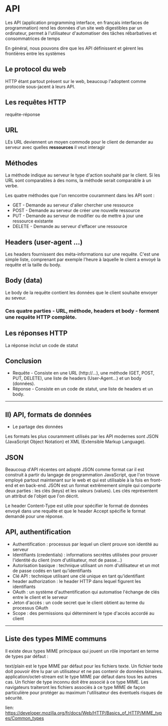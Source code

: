 # API

Les API (application programming interface, en français interfaces de programmation) rend les données d'un site web digestibles par un ordinateur, permet à l'utilisateur d'automatiser des tâches rébarbatives et consommatrices de temps

En général, nous pouvons dire que les API définissent et gèrent les frontières entre les systèmes

## Le protocol du web

  HTTP étant partout présent sur le web, beaucoup l'adoptent comme protocole sous-jacent à leurs API.


## Les requêtes HTTP

requête-réponse

## URL

 LEs URL deviennent un moyen commode pour le client de demander au serveur avec quelles **ressources** il veut interagir

## Méthodes

La méthode indique au serveur le type d'action souhaité par le client. Si les URL sont comparables à des noms, la méthode serait comparable à un verbe.

Les quatre méthodes que l'on rencontre couramment dans les API sont :

- GET - Demande au serveur d'aller chercher une ressource
- POST - Demande au serveur de créer une nouvelle ressource
- PUT - Demande au serveur de modifier ou de mettre à jour une ressource existante
- DELETE - Demande au serveur d'effacer une ressource


## Headers (user-agent ...)

Les headers fournissent des méta-informations sur une requête. C'est une simple liste, comprenant par exemple l'heure à laquelle le client a envoyé la requête et la taille du body.


## Body (data)

Le body de la requête contient les données que le client souhaite envoyer au seveur. 

### Ces quatre parties - URL, méthode, headers et body - forment une requête HTTP complète.

## Les réponses HTTP

La réponse inclut un code de statut

## Conclusion 

- Requête - Consiste en une URL (http://...), une méthode (GET, POST, PUT, DELETE), une liste de headers (User-Agent…) et un body (données).
- Réponse - Consiste en un code de statut, une liste de headers et un body.

----

## II) API, formats de données

- Le partage des données

 Les formats les plus couramment utilisés par les API modernes sont JSON (JavaScript Object Notation) et XML (Extensible Markup Language).

 ## JSON 

 Beaucoup d'API récentes ont adopté JSON comme format car il est construit à partir du langage de programmation JavaScript, que l'on trouve employé partout maintenant sur le web et qui est utilisable à la fois en front-end et en back-end. JSON est un format extrêmement simple qui comporte deux parties : les clés (keys) et les valeurs (values). Les clés représentent un attribut de l'objet que l'on décrit. 

 Le header Content-Type est utile pour spécifier le format de données envoyé dans une requête et que le header Accept spécifie le format demandé pour une réponse.



## API, authentification

- Authentification : processus par lequel un client prouve son identité au serveur
- Identifiants (credentials) : informations secrètes utilisées pour prouver l'identité du client (nom d'utilisateur, mot de passe…)
- Autorisation basique : technique utilisant un nom d'utilisateur et un mot de passe codés en tant qu'identifiants
- Clé API : technique utilisant une clé unique en tant qu'identifiant
- header authorization : le header HTTP dans lequel figurent les identifiants
- OAuth : un système d'authentification qui automatise l'échange de clés entre le client et le serveur
- Jeton d'accès : un code secret que le client obtient au terme du processus OAuth
- Scope : des permissions qui déterminent le type d'accès accordé au client

---


## Liste des types MIME communs

Il existe deux types MIME principaux qui jouent un rôle important en terme de types par défaut :

text/plain est le type MIME par défaut pour les fichiers texte. Un fichier texte doit pouvoir être lu par un utilisateur et ne pas contenir de données binaires.
application/octet-stream est le type MIME par défaut dans tous les autres cas. Un fichier de type inconnu doit être associé à ce type MIME. Les navigateurs traiteront les fichiers associés à ce type MIME de façon particulière pour protéger au maximum l'utilisateur des éventuels risques de sécurité.

lien: https://developer.mozilla.org/fr/docs/Web/HTTP/Basics_of_HTTP/MIME_types/Common_types



